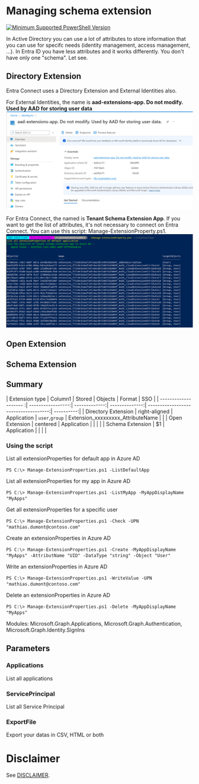 # Managing schema extension
[![Minimum Supported PowerShell Version](https://img.shields.io/badge/PS-5.1-blue.svg)]()

In Active Directory you can use a lot of attributes to store information that you can use for specifc needs (identity management, access management, ...).
In Entra ID you have less attributes and it works differently. You don't have only one "schema".
Let see.


## Directory Extension
Entra Connect uses a Directory Extension and External Identities also. 

For External Identities, the name is <b>aad-extensions-app. Do not modify. Used by AAD for storing user data</b>
![image](./images/DirectoryExtension-ExternalIdentities.png)

For Entra Connect, the named is <b>Tenant Schema Extension App</b>.
If you want to get the list of attributes, it's not necessary to connect on Entra Connect. You can use this script: Manage-ExtensionProperty.ps1.
![image](./images/DirectoryExtension-GetAttributes.png)


## Open Extension


## Schema Extension


## Summary 

| Extension type        | Column1           | Stored        | Objects        | Format                               | SSO        |
| -------------------- :| -----------------:| -------------:| --------------:| ------------------------------------:| ----------:|
| Directory Extension   | right-aligned     | Application   | `user`,`group` | Extension_xxxxxxxxx_AttributeName    |            |
| Open Extension        | centered          | Application   |                |         |         |
| Schema Extension      |    $1             | Application   |                |         |         |

### Using the script
List all extensionProperties for default app in Azure AD
```
PS C:\> Manage-ExtensionProperties.ps1 -ListDefaultApp
```

List all extensionProperties for my app in Azure AD
```
PS C:\> Manage-ExtensionProperties.ps1 -ListMyApp -MyAppDisplayName "MyApps"
```

Get all extensionProperties for a specific user
```
PS C:\> Manage-ExtensionProperties.ps1 -Check -UPN "mathias.dumont@contoso.com"
```

Create an extensionProperties in Azure AD
```
PS C:\> Manage-ExtensionProperties.ps1 -Create -MyAppDisplayName "MyApps" -AttributName "UID" -DataType "string" -Object "User"
```

Write an extensionProperties in Azure AD
```
PS C:\> Manage-ExtensionProperties.ps1 -WriteValue -UPN "mathias.dumont@contoso.com"
```

Delete an extensionProperties in Azure AD
```
PS C:\> Manage-ExtensionProperties.ps1 -Delete -MyAppDisplayName "MyApps"
```

















Modules: Microsoft.Graph.Applications, Microsoft.Graph.Authentication, Microsoft.Graph.Identity.SignIns

## Parameters
### Applications
List all applications

### ServicePrincipal
List all Service Principal

### ExportFile
Export your datas in CSV, HTML or both




# Disclaimer
See [DISCLAIMER](./DISCLAIMER.md).